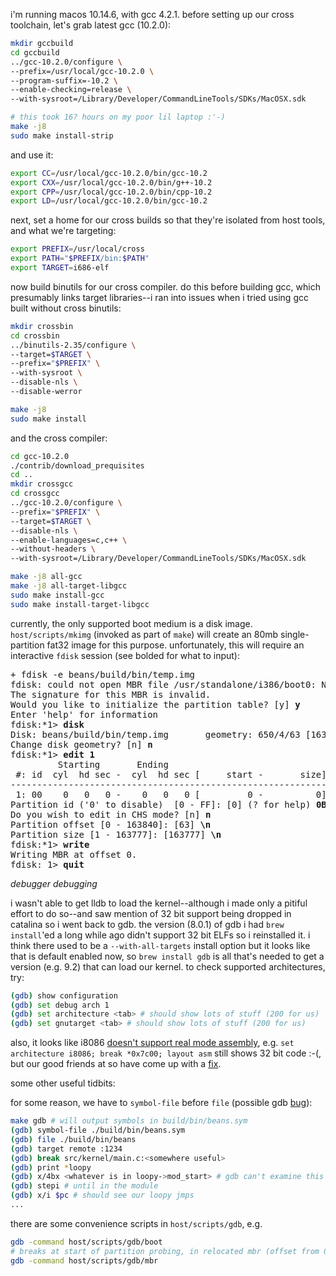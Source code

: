 i'm running macos 10.14.6, with gcc 4.2.1. before setting up our cross
toolchain, let's grab latest gcc (10.2.0):

```sh
mkdir gccbuild
cd gccbuild
../gcc-10.2.0/configure \
--prefix=/usr/local/gcc-10.2.0 \
--program-suffix=-10.2 \
--enable-checking=release \
--with-sysroot=/Library/Developer/CommandLineTools/SDKs/MacOSX.sdk

# this took 16? hours on my poor lil laptop :'-)
make -j8
sudo make install-strip
```

and use it:

```sh
export CC=/usr/local/gcc-10.2.0/bin/gcc-10.2
export CXX=/usr/local/gcc-10.2.0/bin/g++-10.2
export CPP=/usr/local/gcc-10.2.0/bin/cpp-10.2
export LD=/usr/local/gcc-10.2.0/bin/gcc-10.2
```

next, set a home for our cross builds so that they're isolated from host
tools, and what we're targeting:

```sh
export PREFIX=/usr/local/cross
export PATH="$PREFIX/bin:$PATH"
export TARGET=i686-elf
```

now build binutils for our cross compiler. do this before building gcc,
which presumably links target libraries--i ran into issues when i tried using
gcc built without cross binutils:

```sh
mkdir crossbin
cd crossbin
../binutils-2.35/configure \
--target=$TARGET \
--prefix="$PREFIX" \
--with-sysroot \
--disable-nls \
--disable-werror

make -j8
sudo make install
```

and the cross compiler:

```sh
cd gcc-10.2.0
./contrib/download_prequisites
cd ..
mkdir crossgcc
cd crossgcc
../gcc-10.2.0/configure \
--prefix="$PREFIX" \
--target=$TARGET \
--disable-nls \
--enable-languages=c,c++ \
--without-headers \
--with-sysroot=/Library/Developer/CommandLineTools/SDKs/MacOSX.sdk

make -j8 all-gcc
make -j8 all-target-libgcc
sudo make install-gcc
sudo make install-target-libgcc
```

currently, the only supported boot medium is a disk image. `host/scripts/mkimg`
(invoked as part of `make`) will create an 80mb single-partition fat32 image
for this purpose. unfortunately, this will require an interactive `fdisk`
session (see bolded for what to input):

<pre>
+ fdisk -e beans/build/bin/temp.img
fdisk: could not open MBR file /usr/standalone/i386/boot0: No such file or directory
The signature for this MBR is invalid.
Would you like to initialize the partition table? [y] <b>y</b>
Enter 'help' for information
fdisk:*1> <b>disk</b>
Disk: beans/build/bin/temp.img       geometry: 650/4/63 [163840 sectors]
Change disk geometry? [n] <b>n</b>
fdisk:*1> <b>edit 1</b>
         Starting       Ending
 #: id  cyl  hd sec -  cyl  hd sec [     start -       size]
------------------------------------------------------------------------
 1: 00    0   0   0 -    0   0   0 [         0 -          0] unused
Partition id ('0' to disable)  [0 - FF]: [0] (? for help) <b>0B</b>
Do you wish to edit in CHS mode? [n] <b>n</b>
Partition offset [0 - 163840]: [63] <b>\n</b>
Partition size [1 - 163777]: [163777] <b>\n</b>
fdisk:*1> <b>write</b>
Writing MBR at offset 0.
fdisk: 1> <b>quit</b>
</pre>

_debugger debugging_

i wasn't able to get lldb to load the kernel--although i made only a pitiful
effort to do so--and saw mention of 32 bit support being dropped in catalina so
i went back to gdb. the version (8.0.1) of gdb i had `brew install`'ed a long
while ago didn't support 32 bit ELFs so i reinstalled it. i think there used to
be a `--with-all-targets` install option but it looks like that is default
enabled now, so `brew install gdb` is all that's needed to get a version (e.g.
9.2) that can load our kernel. to check supported architectures, try:

```sh
(gdb) show configuration
(gdb) set debug arch 1
(gdb) set architecture <tab> # should show lots of stuff (200 for us)
(gdb) set gnutarget <tab> # should show lots of stuff (200 for us)
```

also, it looks like i8086 [doesn't support real mode assembly](https://sourceware.org/bugzilla/show_bug.cgi?id=22869),
e.g. `set architecture i8086; break *0x7c00; layout asm` still shows 32 bit code :-(,
but our good friends at so have come up with a [fix](https://stackoverflow.com/questions/32955887/how-to-disassemble-16-bit-x86-boot-sector-code-in-gdb-with-x-i-pc-it-gets-tr).

some other useful tidbits:

for some reason, we have to `symbol-file` before `file` (possible gdb [bug](https://stackoverflow.com/questions/57239664/gdb-reading-symbols-with-symbol-file-command-on-a-core-file)):

```sh
make gdb # will output symbols in build/bin/beans.sym
(gdb) symbol-file ./build/bin/beans.sym
(gdb) file ./build/bin/beans
(gdb) target remote :1234
(gdb) break src/kernel/main.c:<somewhere useful>
(gdb) print *loopy
(gdb) x/4bx <whatever is in loopy->mod_start> # gdb can't examine this memory
(gdb) stepi # until in the module
(gdb) x/i $pc # should see our loopy jmps
...
```

there are some convenience scripts in `host/scripts/gdb`, e.g.

```sh
gdb -command host/scripts/gdb/boot
# breaks at start of partition probing, in relocated mbr (offset from 0x600)
gdb -command host/scripts/gdb/mbr
```

